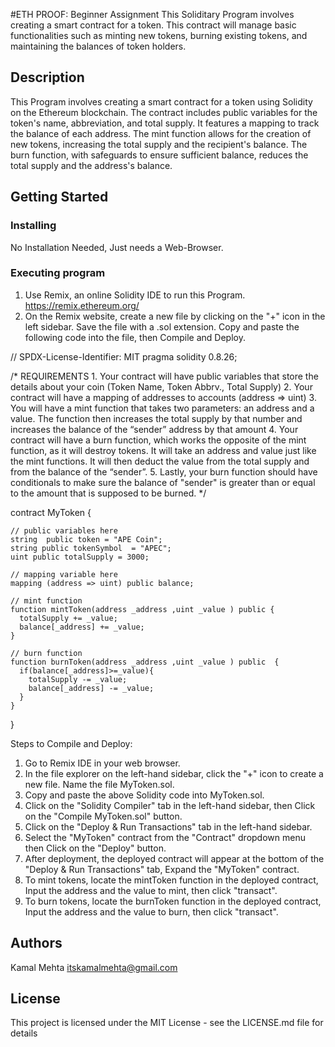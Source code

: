 #ETH PROOF: Beginner Assignment 
This Soliditary Program involves creating a smart contract for a token. This contract will manage basic functionalities such as minting new tokens, burning existing tokens, and maintaining the balances of token holders.

## Description
This Program involves creating a smart contract for a token using Solidity on the Ethereum blockchain. The contract includes public variables for the token's name, abbreviation, and total supply. It features a mapping to track the balance of each address. The mint function allows for the creation of new tokens, increasing the total supply and the recipient's balance. The burn function, with safeguards to ensure sufficient balance, reduces the total supply and the address's balance. 

## Getting Started

### Installing
No Installation Needed, Just needs a Web-Browser.

### Executing program
1. Use Remix, an online Solidity IDE to run this Program.
   https://remix.ethereum.org/
2. On the Remix website, create a new file by clicking on the "+" icon in the left sidebar. 
   Save the file with a .sol extension. Copy and paste the following code into the file, then Compile and 
   Deploy.

// SPDX-License-Identifier: MIT
pragma solidity 0.8.26;

/*
       REQUIREMENTS
    1. Your contract will have public variables that store the details about your coin (Token Name, Token Abbrv., Total Supply)
    2. Your contract will have a mapping of addresses to accounts (address => uint)
    3. You will have a mint function that takes two parameters: an address and a value. 
       The function then increases the total supply by that number and increases the balance 
       of the “sender” address by that amount
    4. Your contract will have a burn function, which works the opposite of the mint function, as it will destroy tokens. 
       It will take an address and value just like the mint functions. It will then deduct the value from the total supply 
       and from the balance of the “sender”.
    5. Lastly, your burn function should have conditionals to make sure the balance of "sender" is greater than or equal 
       to the amount that is supposed to be burned.
*/

contract MyToken {

    // public variables here
    string  public token = "APE Coin";
    string public tokenSymbol  = "APEC";
    uint public totalSupply = 3000;

    // mapping variable here
    mapping (address => uint) public balance;

    // mint function
    function mintToken(address _address ,uint _value ) public {
      totalSupply += _value;
      balance[_address] += _value;          
    }

    // burn function
    function burnToken(address _address ,uint _value ) public  {
      if(balance[_address]>=_value){
        totalSupply -= _value;
        balance[_address] -= _value;
      }       
    }
}

Steps to Compile and Deploy:
1. Go to Remix IDE in your web browser.
2. In the file explorer on the left-hand sidebar, click the "+" icon to create a new file.
   Name the file MyToken.sol.
3. Copy and paste the above Solidity code into MyToken.sol.
4. Click on the "Solidity Compiler" tab in the left-hand sidebar, then Click on the "Compile MyToken.sol" 
   button.
5. Click on the "Deploy & Run Transactions" tab in the left-hand sidebar.
6. Select the "MyToken" contract from the "Contract" dropdown menu then Click on the "Deploy" button.
7. After deployment, the deployed contract will appear at the bottom of the "Deploy & Run Transactions" tab, 
   Expand the "MyToken" contract.
8. To mint tokens, locate the mintToken function in the deployed contract, Input the address and the value to 
   mint, then click "transact".
9. To burn tokens, locate the burnToken function in the deployed contract, Input the address and the value to 
   burn, then click "transact".



## Authors
Kamal Mehta
itskamalmehta@gmail.com




## License

This project is licensed under the MIT License - see the LICENSE.md file for details
